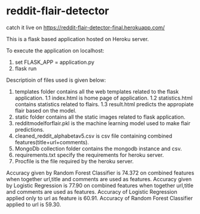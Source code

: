 # reddit-flair-detector

catch it live on https://reddit-flair-detector-final.herokuapp.com/

This is a flask based application hosted on Heroku server.

To execute the application on localhost:
  1. set FLASK_APP = application.py
  2. flask run
  
Descriptioin of files used is given below:
  1. templates folder contains all the web templates related to the flask application.
     1.1 index.html is home page of application.
     1.2 statistics.html contains statistics related to flairs.
     1.3 result.html predicts the appropiate flair based on the model.
  2. static folder contains all the static images related to flask application.
  3. redditmodelforflair.pkl is the machine learning model used to make flair predictions.
  4. cleaned_reddit_alphabetav5.csv is csv file containing combined features(title+url+comments).
  5. MongoDb collection folder contains the mongodb instance and csv.
  6. requirements.txt specify the requirements for heroku server.
  7. Procfile is the file required by the heroku server.
  
  
  
Accuracy given by Random Forest Classifier is 74.372 on combined features when together url,title and comments are used as features.
Accuracy given by Logistic Regression is 77.90 on combined features when together url,title and comments are used as features.
Accuracy of Logistic Regression applied only to url as feature is 60.91.
Accuracy of Random Forest Classifier applied to url is 59.30.
